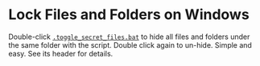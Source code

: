 # Lock Files and Folders on Windows

Double-click [`.toggle_secret_files.bat`](.toggle_secret_files.bat) to hide all files and folders under the same folder with the script. Double click again to un-hide. Simple and easy. See its header for details.
